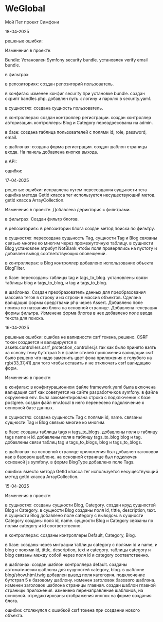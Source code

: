 # WeGlobal
Мой Пет проект Симфони



18-04-2025

решеные ошибки:

Изменения в проекте:

Bundle:
Установлен Symfony security bundle.
установлен verify email bundle.

в фильтрах:

в репозиториях:
создан репозиторий пользователь.

в конфигах:
изменен конфиг security при установке bundle.
создан скрипт bandles.php.
добавлен путь к логину и паролю в security.yaml.

в сущностях: 
создана сущность пользователь.

в контроллерах:
создан контроллер регистрации.
создан контроллер авторизации.
контроллеры Blog и Category переадресованы на admin.

в базе:
создана таблица пользователей с полями id, role, password, email.

в шаблонах:
создана форма регистрации.
создан шаблон страницы входа.
На панель добавлена кнопка выхода.

в API:

ошибки:

17-04-2025

решеные ошибки:
исправлена путем пересоздания сущьности тега ошибка метода GetId класса тег используется несуществующий метод getId класса ArrayCollection.

Изменения в проекте:
Добавлена дериктория с фильтрами.

в фильтрах:
Создан фильтр блогов.

в репозиториях:
в репозитории блога создан метод поиска по фильтру.

в сущностях: 
пересоздана сущьность Tag, сущности Tag и Blog связаны связью многие ко многим через промежуточную таблицу.
в сущности Blog установлен атрибут NotBlank чтобы поля проверялись на пустоту и добавлен вывод соответствующих оповещений.

в контроллерах:
в Blog контроллер добавлено использование объекта BlogFilter.

в базе:
пересозданы таблицы tag и tags_to_blog.
установлены связи таблицы blog и tags_to_blog, и tag и tags_to_blog.

в шаблонах:
Создан преобразователь данных для преобразования массива тегов в строку и из строки в массив объектов.
Сделана валидация формы средствами php через Assert.
Добавлено поле поиска по названию блога на основной странице.
Добавлена генерация формы фильтра.
Изменена форма блогов в нее добавлено поле ввода текста для поиска.

16-04-2025

решеные ошибки:
ошибка не валидности csrf токена, решено. 
CSRF токен создается и валидируется в assets.controllers.csrf_protection_controller.js
так как было принято взять за основу тему бутстрап 5 в файле стилей приложения валидации csrf 
было решено что надо заменить цвет фона приложения с голубого на  rgb(33,37,41)
для того чтобы оставить и не отключать csrf валидацию форм.

Изменения в проекте:

в конфигах:
в конфигурационном файле framework.yaml была включена валидация csrf как советуется 
на сайте разработчиков symfony.
в файле окружения env. была закоментирована строка с подключение к базе postgree.
создан файл env.local в него перенесено подключение к основной базе данных.

в сущностях:
создана сущьность Tag с полями id, name.
cвязаны сущности Tag и Blog связью многие ко многим.

в базе:
созданы таблицы tags и tags_to_blogs.
добавлены поля в таблицу tags name и id.
добавлены поля в таблицу tags_to_blog blog и tag.
добавлены связи таблиц tag и tags_to_blogs, blog и tags_to_blogs.

в шаблонах:
на основной странице приложения был добавлен заголовок как в базовом шаблоне.
на основной странице был подключен основной js symfony.
в форме BlogType добавлено поле Tags.

ошибки:
вместо метода GetId класса тег используется несуществующий метод getId класса ArrayCollection.

15-04-2025

Изменения в проекте:

в сущностях:
созданы сущности Blog, Category.
создан круд сущностей Blog и Category.
в сущности Blog созданы поля id, tittle, description, text.
в сущности Blog добавлено поле category с выводом.
в сущности Category созданы поля id, name.
сущности Blog и Category связаны по полям category и id соответственно.

в контроллерах:
созданы контроллеры Default, Category, Blog.

в базе:
созданы через миграции таблицы category с полями id и name, и blog с полями id, tittle, description, text и category.
таблицы category и blog связаны между собой через поля id и category соответственно.

в шаблонах:
создан шаблон контроллера default.
созданы автоматически шаблоны для сущностей category, blog.
в шаблоне blog/show.html.twig добавлен вывод поля категория.
подключение бутстрап 5 к базовому шаблону.
изменен заголовок базового шаблона.
изменен заголовок шаблона страницы главная.
создан шаблон главной страницы приложения.
изменено перенаправление шаблонов, на основной.
отредактированы отображения кнопок на форме создания блога.

ошибки: 
столкнулся с ошибкой csrf токена при создании нового объекта.
